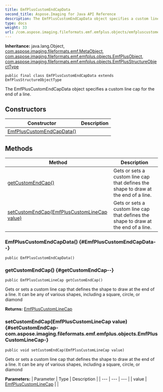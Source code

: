 ```yaml
---
title: EmfPlusCustomEndCapData
second_title: Aspose.Imaging for Java API Reference
description: The EmfPlusCustomEndCapData object specifies a custom line cap for the end of a line.
type: docs
weight: 33
url: /com.aspose.imaging.fileformats.emf.emfplus.objects/emfpluscustomendcapdata/
---
```

**Inheritance:**
java.lang.Object, [com.aspose.imaging.fileformats.emf.MetaObject](../../com.aspose.imaging.fileformats.emf/metaobject), [com.aspose.imaging.fileformats.emf.emfplus.objects.EmfPlusObject](../../com.aspose.imaging.fileformats.emf.emfplus.objects/emfplusobject), [com.aspose.imaging.fileformats.emf.emfplus.objects.EmfPlusStructureObjectType](../../com.aspose.imaging.fileformats.emf.emfplus.objects/emfplusstructureobjecttype)
```
public final class EmfPlusCustomEndCapData extends EmfPlusStructureObjectType
```

The EmfPlusCustomEndCapData object specifies a custom line cap for the end of a line.
## Constructors

| Constructor | Description |
| --- | --- |
| [EmfPlusCustomEndCapData()](#EmfPlusCustomEndCapData--) |  |
## Methods

| Method | Description |
| --- | --- |
| [getCustomEndCap()](#getCustomEndCap--) | Gets or sets a custom line cap that defines the shape to draw at the end of a line. |
| [setCustomEndCap(EmfPlusCustomLineCap value)](#setCustomEndCap-com.aspose.imaging.fileformats.emf.emfplus.objects.EmfPlusCustomLineCap-) | Gets or sets a custom line cap that defines the shape to draw at the end of a line. |
### EmfPlusCustomEndCapData() {#EmfPlusCustomEndCapData--}
```
public EmfPlusCustomEndCapData()
```


### getCustomEndCap() {#getCustomEndCap--}
```
public EmfPlusCustomLineCap getCustomEndCap()
```


Gets or sets a custom line cap that defines the shape to draw at the end of a line. It can be any of various shapes, including a square, circle, or diamond

**Returns:**
[EmfPlusCustomLineCap](../../com.aspose.imaging.fileformats.emf.emfplus.objects/emfpluscustomlinecap)
### setCustomEndCap(EmfPlusCustomLineCap value) {#setCustomEndCap-com.aspose.imaging.fileformats.emf.emfplus.objects.EmfPlusCustomLineCap-}
```
public void setCustomEndCap(EmfPlusCustomLineCap value)
```


Gets or sets a custom line cap that defines the shape to draw at the end of a line. It can be any of various shapes, including a square, circle, or diamond

**Parameters:**
| Parameter | Type | Description |
| --- | --- | --- |
| value | [EmfPlusCustomLineCap](../../com.aspose.imaging.fileformats.emf.emfplus.objects/emfpluscustomlinecap) |  |

